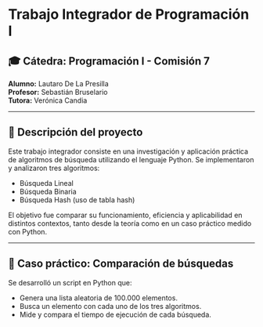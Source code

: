 # Trabajo Integrador de Programación I

## 🎓 Cátedra: Programación I - Comisión 7  
**Alumno:** Lautaro De La Presilla  
**Profesor:** Sebastián Bruselario  
**Tutora:** Verónica Candia  


---

## 📌 Descripción del proyecto

Este trabajo integrador consiste en una investigación y aplicación práctica de algoritmos de búsqueda utilizando el lenguaje Python. Se implementaron y analizaron tres algoritmos:

- Búsqueda Lineal
- Búsqueda Binaria
- Búsqueda Hash (uso de tabla hash)

El objetivo fue comparar su funcionamiento, eficiencia y aplicabilidad en distintos contextos, tanto desde la teoría como en un caso práctico medido con Python.

---

## 🧪 Caso práctico: Comparación de búsquedas

Se desarrolló un script en Python que:

- Genera una lista aleatoria de 100.000 elementos.
- Busca un elemento con cada uno de los tres algoritmos.
- Mide y compara el tiempo de ejecución de cada búsqueda.



